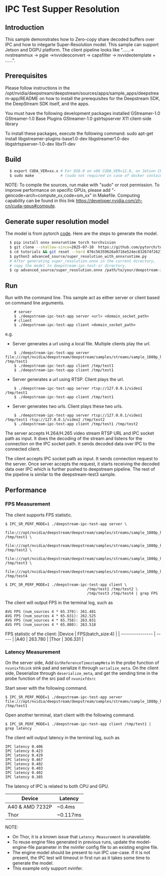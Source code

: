 #  IPC Test Supper Resolution
## Introduction
This sample demonstrates how to Zero-copy share decoded buffers over IPC and how to integarte Super-Resolution 
model. This sample can support Jetson and DGPU platform.
The client pipeline looks like "......-> nvstreammux -> pgie ->nvvideoconvert -> capsfilter -> nvvideotemplate + ......".

## Prerequisites

Please follow instructions in the /opt/nvidia/deepstream/deepstream/sources/apps/sample_apps/deepstream-app/README on how
to install the prerequisites for the Deepstream SDK, the DeepStream SDK itself, and the apps.

You must have the following development packages installed
   GStreamer-1.0
   GStreamer-1.0 Base Plugins
   GStreamer-1.0 gstrtspserver
   X11 client-side library

To install these packages, execute the following command:
   sudo apt-get install libgstreamer-plugins-base1.0-dev libgstreamer1.0-dev \
   libgstrtspserver-1.0-dev libx11-dev

## Build

```bash
  $ export CUDA_VER=xx.x # For DS8.0 on x86 CUDA_VER=12.8, on Jetson CUDA_VER=13.0
  $ sudo make            # (sudo not required in case of docker containers)
```

NOTE: To compile the sources, run make with "sudo" or root permission.
      To improve performance on specific GPUs, please add "-gencode=arch=compute_xx,code=sm_xx" in Makefile. Computing capability can be found in this link https://developer.nvidia.com/zh-cn/cuda-gpus#compute.

## Generate super resolution model

The model is from pytorch [code](https://github.com/pytorch/tutorials/blob/2f4e5c368a2754276d70cf4aed4a97bcf01ed551/advanced_source/super_resolution_with_onnxruntime.py). 
Here are the steps to generate the model.

```bash
  $ pip install onnx onnxruntime torch torchvision
  $ git clone --shallow-since=2025-07-10  https://github.com/pytorch/tutorials.git
  $ cd tutorials && git reset --hard 876c56359626a9716e524ec832674f26272ad13a
  $ python3 advanced_source/super_resolution_with_onnxruntime.py
  # After generating super_resolution.onnx in the current directory,
  # copy the model to deepstream-ipc-test-sr directory.
  $ cp advanced_source/super_resolution.onnx /path/to/your/deepstream-ipc-test-sr
```

## Run

Run with the command line. This sample act as either server or client based on command line arguments.

```shell
    # server
    $ ./deepstream-ipc-test-app server <url> <domain_socket_path>
    # client
    $ ./deepstream-ipc-test-app client <domain_socket_path>
```
e.g.

- Server generates a url using a local file. Multiple clients play the url.

```shell
    $ ./deepstream-ipc-test-app server file:///opt/nvidia/deepstream/deepstream/samples/streams/sample_1080p_h264.mp4 /tmp/test1
    $ ./deepstream-ipc-test-app client /tmp/test1
    $ ./deepstream-ipc-test-app client /tmp/test1
```

- Server generates a url using RTSP. Client plays the url.

```shell
    $ ./deepstream-ipc-test-app server rtsp://127.0.0.1/video1 /tmp/test1
    $ ./deepstream-ipc-test-app client /tmp/test1
```

- Server generates two urls. Client plays these two urls.

```shell
    $ ./deepstream-ipc-test-app server rtsp://127.0.0.1/video1 /tmp/test1 rtsp://127.0.0.1/video2 /tmp/test2
    $ ./deepstream-ipc-test-app client /tmp/test1 /tmp/test2
```

The server accepts H.264/H.265 video stream RTSP URL and IPC socket path
as input. It does the decoding of the stream and listens for the connection
on the IPC socket path. It sends decoded data over IPC to the connected client.

The client accepts IPC socket path as input. It sends connection request to the
server. Once server accepts the request, it starts receiving the decoded data
over IPC which is further pushed to deepstream pipeline. The rest of the pipeline
is similar to the deepstream-test3 sample.

## Performance
### FPS Measurement
The client supports FPS statistic.

```shell
$ IPC_SR_PERF_MODE=1 ./deepstream-ipc-test-app server \
    file:///opt/nvidia/deepstream/deepstream/samples/streams/sample_1080p_h264.mp4 /tmp/test1 \
    file:///opt/nvidia/deepstream/deepstream/samples/streams/sample_1080p_h264.mp4 /tmp/test2 \
    file:///opt/nvidia/deepstream/deepstream/samples/streams/sample_1080p_h264.mp4 /tmp/test3 \
    file:///opt/nvidia/deepstream/deepstream/samples/streams/sample_1080p_h264.mp4 /tmp/test4

$ IPC_SR_PERF_MODE=1 ./deepstream-ipc-test-app client \
                                     /tmp/test1 /tmp/test2 \
                                     /tmp/test3 /tmp/test4 | grep FPS
```

The client will output FPS in the terminal log, such as
```
AVG FPS (num_sources 4 * 65.370): 261.481
AVG FPS (num_sources 4 * 65.631): 262.525
AVG FPS (num_sources 4 * 65.758): 263.031
AVG FPS (num_sources 4 * 65.880): 263.518
```

FPS statistic of the client:
|Device            |  FPS(batch_size:4)  |
| ---------------- | ----- |
|A40               |  263.780  |
|Thor              |   306.331  |

### Latency Measurement
On the server side, Add `GstReferenceTimestampMeta` in the probe function of `nvunixfdsink` sink pad and serialize it through `serialize_meta`.
On the client side, Deserialize through `deserialize_meta`, and get the sending time in the probe function of the src pad of `nvunixfdsrc`

Start sever with the following command.

```shell
$ IPC_SR_PERF_MODE=1 ./deepstream-ipc-test-app server file:///opt/nvidia/deepstream/deepstream/samples/streams/sample_1080p_h264.mp4 /tmp/test1
```
Open another terminal, start client with the following command.

```shell
$ IPC_SR_PERF_MODE=1 ./deepstream-ipc-test-app client /tmp/test1 | grep latency
```

The client will output latency in the terminal log, such as

```
IPC latency 0.406
IPC latency 0.423
IPC latency 0.429
IPC latency 0.467
IPC latency 0.402
IPC latency 0.403
IPC latency 0.402
IPC latency 0.385
```
The latency of IPC is related to both CPU and GPU.

|Device            |  Latency  |
| ---------------- | --------- |
|A40 & AMD 7232P   |  ~0.4ms   |
|Thor              |  ~0.117ms |

NOTE:
- On Thor, it is a known issue that `Latency Measurement` is unavailable.
- To reuse engine files generated in previous runs, update the
model-engine-file parameter in the nvinfer config file to an existing
engine file.
- The engine model should be present to run IPC use-case. If it is not
present, the IPC test will timeout in first run as it takes some time
to generate the model.
- This example only support nvinfer.
